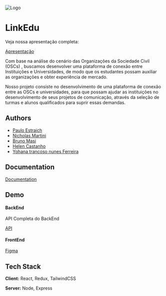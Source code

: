 
![Logo](https://dev-to-uploads.s3.amazonaws.com/uploads/articles/th5xamgrr6se0x5ro4g6.png)

    
# LinkEdu
Veja nossa apresentação completa:


[Apresentação](https://www.canva.com/design/DAEfVndNifM/view)

Com base na análise do cenário das Organizações da Sociedade Civil (OSCs) , buscamos desenvolver uma plataforma de conexão entre Instituições e Universidades, de modo que os estudantes possam auxiliar as organizações e obter experiência de mercado.

Nosso projeto consiste no desenvolvimento de uma plataforma de conexão entre as OSCs e universidades, para que possam ajudar as instituições no desenvolvimento de seus projetos de comunicação, através da seleção de turmas e alunos qualificados para suprir essas demandas.

  
## Authors

- [Paulo Estraich](https://www.github.com/paulocwb)
- [Nicholas Martini](https://www.linkedin.com/in/nicholas-martini/)
- [Bruno Masi](https://www.linkedin.com/in/bmasi/)
- [Helen Castanho](https://www.linkedin.com/in/helen-castanho-2284a3121/)
- [Yohana trancoso nunes Ferreira](Yohanatrancoso@gmail.com)

## Documentation

[Documentation](https://api.linkedunion.io/docs)

  
## Demo


#### BackEnd
API Completa do BackEnd

[API](https://api.linkedunion.io/docs)
#### FrontEnd
[Figma](https://www.figma.com/file/Ns4RpCLF9FIYNGdIe3R7wt/3d-shape-Landing-page-Community?node-id=0%3A1)

  
## Tech Stack

**Client:** React, Redux, TailwindCSS

**Server:** Node, Express

  
